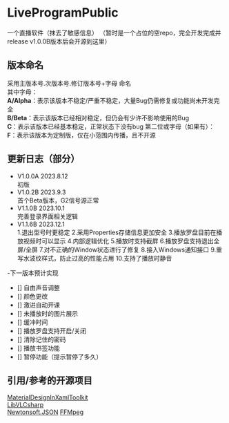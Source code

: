 # LiveProgramPublic
一个直播软件（抹去了敏感信息）
（暂时是一个占位的空repo，完全开发完成并release v1.0.0B版本后会开源到这里）
## 版本命名
采用主版本号.次版本号.修订版本号+字母 命名  
其中字母：  
**A/Alpha**：表示该版本不稳定/严重不稳定，大量Bug仍需修复或功能尚未开发完全  
**B/Beta**：表示该版本已经相对稳定，但仍会有少许不影响使用的Bug  
**C**：表示该版本已经基本稳定，正常状态下没有bug 
第二位或字母（如果有）：
**F**：表示该版本为定制版，仅在小范围内传播，且不开源
## 更新日志（部分）
- V1.0.0A 2023.8.12  
  初版
- V1.0.2B 2023.9.3  
  首个Beta版本，G2信号源正常
- V1.1.0B 2023.10.1  
  完善登录界面相关逻辑
- V1.1.6B 2023.12.1  
  1.退出型号时更稳定
  2.采用Properties存储信息更加安全
  3.播放罗盘目前在播放视频时可以显示
  4.内部逻辑优化
  5.播放时支持截屏
  6.播放罗盘支持退出全屏/全屏
  7.对不正确的Window状态进行了修复
  8.接入Windows通知接口
  9.重写水波纹样式，防止过高的性能占用
  10.支持了播放时静音
  
 -下一版本预计实现
  - [] 自由声音调整
  - [] 颜色更改
  - [] 激进自动开课
  - [] 未播放时的图片展示
  - [] 缓冲时间 
  - [] 播放罗盘支持开启/关闭
  - [] 清除记住的密码
  - [] 播放书签功能
  - [] 暂停功能（提示暂停了多久）
## 引用/参考的开源项目
[MaterialDesignInXamlToolkit](https://github.com/MaterialDesignInXAML/MaterialDesignInXamlToolkit)  
[LibVLCsharp](https://code.videolan.org/videolan/LibVLCSharp)  
[Newtonsoft.JSON](https://github.com/JamesNK/Newtonsoft.Json) 
[FFMpeg](https://github.com/FFmpeg/FFmpeg)
